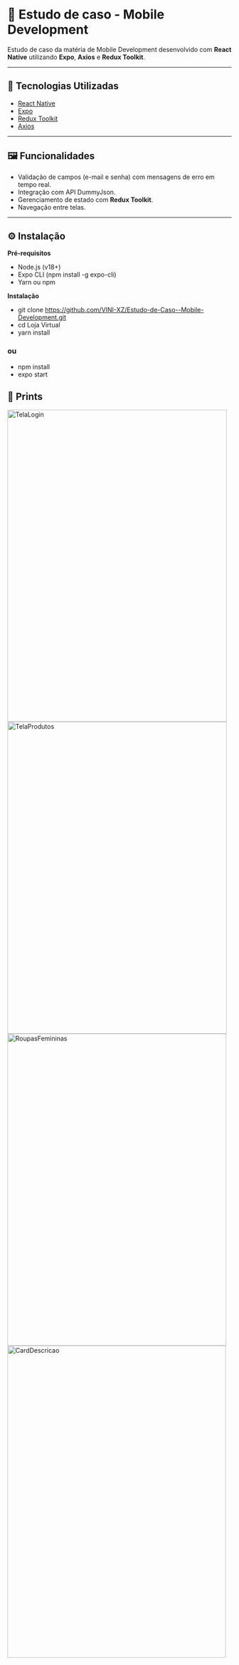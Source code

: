 # 📱 Estudo de caso - Mobile Development

Estudo de caso da matéria de Mobile Development desenvolvido com **React Native** utilizando **Expo**, **Axios** e **Redux Toolkit**.  

---

## 🚀 Tecnologias Utilizadas

- [React Native](https://reactnative.dev/)
- [Expo](https://expo.dev/)
- [Redux Toolkit](https://redux-toolkit.js.org/)
- [Axios](https://axios-http.com/)


---

## 🖼 Funcionalidades

- Validação de campos (e-mail e senha) com mensagens de erro em tempo real.
- Integração com API DummyJson.
- Gerenciamento de estado com **Redux Toolkit**.
- Navegação entre telas.

---

## ⚙️ Instalação

**Pré-requisitos**

- Node.js (v18+)
- Expo CLI (npm install -g expo-cli)
- Yarn ou npm

**Instalação**
- git clone https://github.com/VINI-XZ/Estudo-de-Caso--Mobile-Development.git
- cd Loja Virtual
- yarn install
 ### ou
- npm install
- expo start

## 📸 Prints 

<img width="493" height="700" alt="TelaLogin" src="https://github.com/user-attachments/assets/329ff3c9-0ddb-46d0-9c1c-31dbeb36aa52" />
<img width="493" height="700" alt="TelaProdutos" src="https://github.com/user-attachments/assets/4d3c3a91-fa46-40da-9ed8-e95b982babfb" />
<img width="492" height="700" alt="RoupasFemininas" src="https://github.com/user-attachments/assets/637080da-20c2-48a3-9ac9-bb164b7e8688" />
<img width="491" height="700" alt="CardDescricao" src="https://github.com/user-attachments/assets/546f2906-e648-4b79-920a-717457fa565b" />


